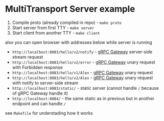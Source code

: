 # MultiTransport Server example

1. Compile proto (already compiled in repo) - `make proto`
2. Start server from first TTY - `make server`
3. Start client from another TTY - `make client`

also you can open browser with addresses below while server is running

- `http://localhost:8083/hello/v2/notify` - [gRPC Gateway](https://github.com/grpc-ecosystem/grpc-gateway) server-side stream request
- `http://localhost:8083/hello/v2/error` - [gRPC Gateway](https://github.com/grpc-ecosystem/grpc-gateway) unary request with Forbidden response
- `http://localhost:8083/hello/v1/Alex` - [gRPC Gateway](https://github.com/grpc-ecosystem/grpc-gateway) unary request
- `http://localhost:8083/hello/v2/Alex` - [gRPC Gateway](https://github.com/grpc-ecosystem/grpc-gateway) unary request with notify to server-side stream
- `http://localhost:8083/static/` - static server (cannot handle `/` because of gRPC Gateway handle it)
- `http://localhost:8084/` - the same static as in previous but in another endpoint and can handle `/`

see `Makefile` for understading how it works
